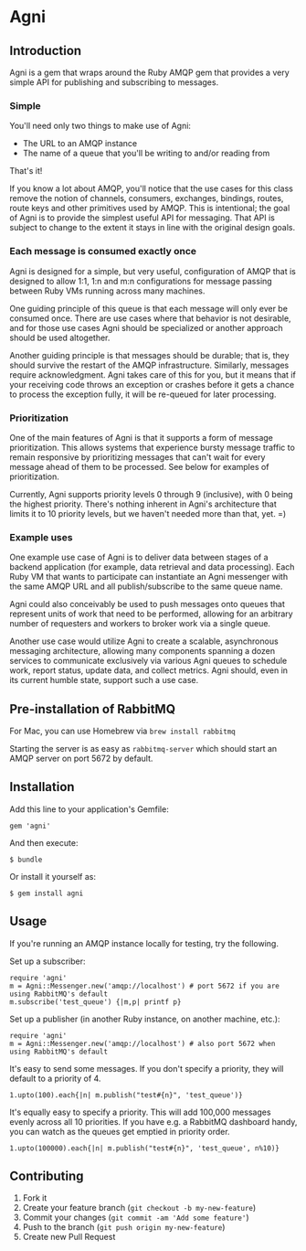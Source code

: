 # Agni

## Introduction

Agni is a gem that wraps around the Ruby AMQP gem that provides
a very simple API for publishing and subscribing to messages.

### Simple
You'll need only two things to make use of Agni:
 - The URL to an AMQP instance
 - The name of a queue that you'll be writing to and/or reading from

That's it!

If you know a lot about AMQP, you'll notice that the use cases for
this class remove the notion of channels, consumers, exchanges,
bindings, routes, route keys and other primitives used by AMQP.  This
is intentional; the goal of Agni is to provide the simplest
useful API for messaging.  That API is subject to change to the extent
it stays in line with the original design goals.

### Each message is consumed exactly once

Agni is designed for a simple, but very useful, configuration
of AMQP that is designed to allow 1:1, 1:n and m:n configurations for
message passing between Ruby VMs running across many machines.

One guiding principle of this queue is that each message will only
ever be consumed once.  There are use cases where that behavior is not
desirable, and for those use cases Agni should be specialized or
another approach should be used altogether.

Another guiding principle is that messages should be durable; that is,
they should survive the restart of the AMQP infrastructure.
Similarly, messages require acknowledgment.  Agni takes care of
this for you, but it means that if your receiving code throws an
exception or crashes before it gets a chance to process the exception
fully, it will be re-queued for later processing.

### Prioritization

One of the main features of Agni is that it supports a form of
message prioritization.  This allows systems that experience bursty
message traffic to remain responsive by prioritizing messages that
can't wait for every message ahead of them to be processed.  See below
for examples of prioritization.

Currently, Agni supports priority levels 0 through 9 (inclusive),
with 0 being the highest priority.  There's nothing inherent in
Agni's architecture that limits it to 10 priority levels, but we
haven't needed more than that, yet. =)

### Example uses

One example use case of Agni is to deliver data between stages of a
backend application (for example, data retrieval and data processing).
Each Ruby VM that wants to participate can instantiate an Agni
messenger with the same AMQP URL and all publish/subscribe to the same
queue name.

Agni could also conceivably be used to push messages onto queues
that represent units of work that need to be performed, allowing for
an arbitrary number of requesters and workers to broker work via a
single queue.

Another use case would utilize Agni to create a scalable,
asynchronous messaging architecture, allowing many components spanning
a dozen services to communicate exclusively via various Agni
queues to schedule work, report status, update data, and collect
metrics.  Agni should, even in its current humble state, support
such a use case.

## Pre-installation of RabbitMQ

For Mac, you can use Homebrew via
	`brew install rabbitmq`

Starting the server is as easy as 
	`rabbitmq-server`
which should start an AMQP server on port 5672 by default.

## Installation

Add this line to your application's Gemfile:

    gem 'agni'

And then execute:

    $ bundle

Or install it yourself as:

    $ gem install agni

## Usage

If you're running an AMQP instance locally for testing, try the following.

Set up a subscriber:

    require 'agni'
    m = Agni::Messenger.new('amqp://localhost') # port 5672 if you are using RabbitMQ's default
    m.subscribe('test_queue') {|m,p| printf p}

Set up a publisher (in another Ruby instance, on another machine, etc.):

    require 'agni'
    m = Agni::Messenger.new('amqp://localhost') # also port 5672 when using RabbitMQ's default

It's easy to send some messages.  If you don't specify a priority,
they will default to a priority of 4.

    1.upto(100).each{|n| m.publish("test#{n}", 'test_queue')}

It's equally easy to specify a priority.  This will add 100,000
messages evenly across all 10 priorities.  If you have e.g. a RabbitMQ
dashboard handy, you can watch as the queues get emptied in priority
order.

    1.upto(100000).each{|n| m.publish("test#{n}", 'test_queue', n%10)}

## Contributing

1. Fork it
2. Create your feature branch (`git checkout -b my-new-feature`)
3. Commit your changes (`git commit -am 'Add some feature'`)
4. Push to the branch (`git push origin my-new-feature`)
5. Create new Pull Request
